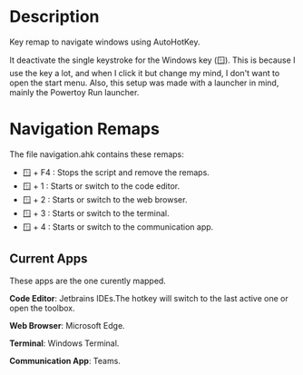 Description
===

Key remap to navigate windows using AutoHotKey.

It deactivate the single keystroke for the Windows key (🪟). This is because I use the key a lot, and when I click it but change my mind, I don't want to open the start menu. Also, this setup was made with a launcher in mind, mainly the Powertoy Run launcher.

Navigation Remaps
===

The file navigation.ahk contains these remaps:

- 🪟 + F4 : Stops the script and remove the remaps.
- 🪟 + 1 : Starts or switch to the code editor.
- 🪟 + 2 : Starts or switch to the web browser.
- 🪟 + 3 : Starts or switch to the terminal.
- 🪟 + 4 : Starts or switch to the communication app.

Current Apps
---

These apps are the one curently mapped.

**Code Editor**: Jetbrains IDEs.The hotkey will switch to the last active one or open the toolbox.

**Web Browser**: Microsoft Edge.

**Terminal**: Windows Terminal.

**Communication App**: Teams.
